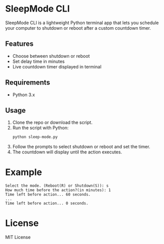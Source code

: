 # SleepMode CLI

SleepMode CLI is a lightweight Python terminal app that lets you schedule your computer to shutdown or reboot after a custom countdown timer.

## Features
- Choose between shutdown or reboot
- Set delay time in minutes
- Live countdown timer displayed in terminal

## Requirements
- Python 3.x

## Usage
1. Clone the repo or download the script.
2. Run the script with Python:
   ```bash
   python sleep-mode.py
3. Follow the prompts to select shutdown or reboot and set the timer.
4. The countdown will display until the action executes.

# Example
```
Select the mode. (Reboot(R) or Shutdown(S)): s
How much time before the action?(in minutes): 1
Time left before action... 60 seconds.
...
Time left before action... 0 seconds.
```
# License

MIT License
